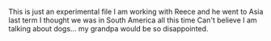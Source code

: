 This is just an experimental file
I am working with Reece and he went to Asia last term 
I thought we was in South America all this time
Can't believe I am talking about dogs... my grandpa would be so disappointed. 
